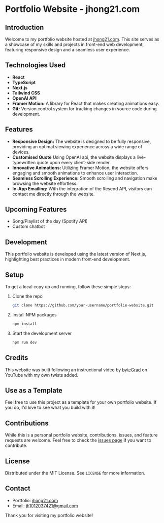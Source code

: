 
# Portfolio Website - jhong21.com

## Introduction
Welcome to my portfolio website hosted at [jhong21.com](https://jhong21.com). This site serves as a showcase of my skills and projects in front-end web development, featuring responsive design and a seamless user experience.

## Technologies Used
- **React** 
- **TypeScript** 
- **Next.js** 
- **Tailwind CSS**
- **OpenAI API** 
- **Framer Motion:** A library for React that makes creating animations easy.
- **Git:** Version control system for tracking changes in source code during development.

## Features
- **Responsive Design:** The website is designed to be fully responsive, providing an optimal viewing experience across a wide range of devices.
- **Customised Quote** Using OpenAI api, the website displays a live-typewritten quote upon every client-side render.
- **Innovative Animations:** Utilizing Framer Motion, the website offers engaging and smooth animations to enhance user interaction.
- **Seamless Scrolling Experience:** Smooth scrolling and navigation make browsing the website effortless.
- **In-App Emailing:** With the integration of the Resend API, visitors can contact me directly through the website.

## Upcoming Features
- Song/Playlist of the day (Spotify API)
- Custom chatbot

## Development
This portfolio website is developed using the latest version of Next.js, highlighting best practices in modern front-end development.

## Setup
To get a local copy up and running, follow these simple steps:

1. Clone the repo
   ```sh
   git clone https://github.com/your-username/portfolio-website.git
   ```
2. Install NPM packages
   ```sh
   npm install
   ```
3. Start the development server
   ```sh
   npm run dev
   ```

## Credits
This website was built following an instructional video by [byteGrad](https://www.youtube.com/@ByteGrad) on YouTube with my own twists added.

## Use as a Template
Feel free to use this project as a template for your own portfolio website. If you do, I'd love to see what you build with it!

## Contributions
While this is a personal portfolio website, contributions, issues, and feature requests are welcome. Feel free to check the [issues page](https://github.com/your-username/portfolio-website/issues) if you want to contribute.

## License
Distributed under the MIT License. See `LICENSE` for more information.

## Contact
- Portfolio: [jhong21.com](https://jhong21.com)
- Email: [jh1012037421@gmail.com](mailto:jh1012037421@gmail.com)

Thank you for visiting my portfolio website!
